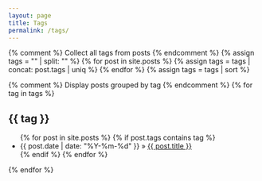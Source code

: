 ```yaml
---
layout: page
title: Tags
permalink: /tags/
---
```


{% comment %}
Collect all tags from posts
{% endcomment %}
{% assign tags = "" | split: "" %}
{% for post in site.posts %}
  {% assign tags = tags | concat: post.tags | uniq %}
{% endfor %}
{% assign tags = tags | sort %}

{% comment %}
Display posts grouped by tag
{% endcomment %}
{% for tag in tags %}
  <h2 id="{{ tag | slugify }}">{{ tag }}</h2>
  <ul class="tag-posts">
    {% for post in site.posts %}
      {% if post.tags contains tag %}
        <li>
          <span class="post-date">{{ post.date | date: "%Y-%m-%d" }}</span> &raquo;
          <a href="{{ post.url | relative_url }}">{{ post.title }}</a>
        </li>
      {% endif %}
    {% endfor %}
  </ul>
{% endfor %}